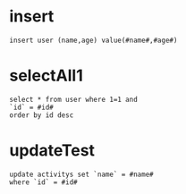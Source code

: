 insert
===

	insert user (name,age) value(#name#,#age#)

selectAll1
===
	select * from user where 1=1 and 
	`id` = #id#
	order by id desc

updateTest
===

	update activitys set `name` = #name#
	where `id` = #id#
	


